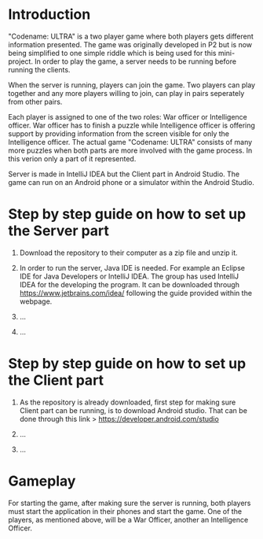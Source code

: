 # Introduction 
"Codename: ULTRA" is a two player game where both players gets different information presented. The game was originally developed in P2 but is now being simplified to one simple riddle which is being used for this mini-project. In order to play the game, a server needs to be running before running the clients. 

When the server is running, players can join the game. Two players can play together and any more players willing to join, can play in pairs seperately from other pairs. 

Each player is assigned to one of the two roles: War officer or Intelligence officer. War officer has to finish a puzzle while Intelligence officer is offering support by providing information from the screen visible for only the Intelligence officer. The actual game "Codename: ULTRA" consists of many more puzzles when both parts are more involved with the game process. In this verion only a part of it represented. 

Server is made in IntelliJ IDEA but the Client part in Android Studio. The game can run on an Android phone or a simulator within the Android Studio. 

# Step by step guide on how to set up the Server part

1. Download the repository to their computer as a zip file and unzip it. 

2. In order to run the server, Java IDE is needed. For example an Eclipse IDE for Java Developers or IntelliJ IDEA. The group has used IntelliJ IDEA for the developing the program. It can be downloaded through https://www.jetbrains.com/idea/ following the guide provided within the webpage. 

3. ... 

4. ... 

# Step by step guide on how to set up the Client part 

1. As the repository is already downloaded, first step for making sure Client part can be running, is to download Android studio. That can be done through this link > https://developer.android.com/studio 

2. ...

3. ...

# Gameplay

For starting the game, after making sure the server is running, both players must start the application in their phones and start the game. One of the players, as mentioned above, will be a War Officer, another an Intelligence Officer. 
